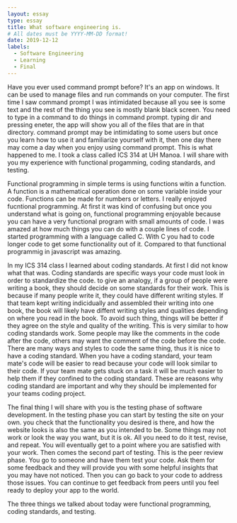 ```yaml
---
layout: essay
type: essay
title: What software engineering is.  
# All dates must be YYYY-MM-DD format!
date: 2019-12-12
labels:
  - Software Engineering
  - Learning
  - Final 
---
```


Have you ever used command prompt before? It's an app on windows. It can be used to manage files and run commands on your computer. The first time I saw command prompt I was intimidated because all you see is some text and the rest of the thing you see is mostly blank black screen. You need to type in a command to do things in command prompt. typing dir and pressing eneter, the app will show you all of the files that are in that directory. command prompt may be intimidating to some users but once you learn how to use it and familiarize yourself with it, then one day there may come a day when you enjoy using command prompt. This is what happened to me. I took a class called ICS 314 at UH Manoa. I will share with you my experience with functional progamming, coding standards, and testing. 

Functional programming in simple terms is using functions witin a function. A function is a mathematical operation done on some variable inside your code. Functions can be made for numbers or letters. I really enjoyed fucntional programming. At first it was kind of confusing but once you understand what is going on, functional programming enjoyable because you can have a very functional program with small amounts of code. I was amazed at how much things you can do with a couple lines of code. I started programming with a language called C. With C you had to code longer code to get some functionality out of it. Compared to that functional programmig in javascript was amazing. 

In my ICS 314 class I learned about coding standards. At first I did not know what that was. Coding standards are specific ways your code must look in order to standardize the code. to give an analogy, if a group of people were writing a book, they should decide on some standards for their work. This is because if many people write it, they could have different writing styles. If that team kept writing indicidually and assembled their writing into one book, the book will likely have diffent writing styles and qualities depending on where you read in the book. To avoid such thing, things will be better if they agree on the style and quality of the writing. This is very similar to how coding standards work. Some people may like the comments in the code after the code, others may want the comment of the code before the code. There are many ways and styles to code the same thing, thus it is nice to have a coding standard. When you have a coding standard, your team mate's code will be easier to read because your code will look similar to their code. If your team mate gets stuck on a task it will be much easier to help them if they confined to the coding standard. These are reasons why coding standard are important and why they should be implemented for your teams coding project. 

The final thing I will share with you is the testing phase of software development. In the testing phase you can start by testing the site on your own. you check that the functionality you desired is there, and how the website looks is also the same as you intended to be. Some things may not work or look the way you want, but it is ok. All you need to do it test, revise, and repeat. You will eventually get to a point where you are satisfied with your work. Then comes the second part of testing. This is the peer review phase. You go to someone and have them test your code. Ask them for some feedback and they will provide you with some helpful insights that you may have not noticed. Then you can go back to your code to address those issues. You can continue to get feedback from peers until you feel ready to deploy your app to the world. 

The three things we talked about today were functional programming, coding standards, and testing. 
